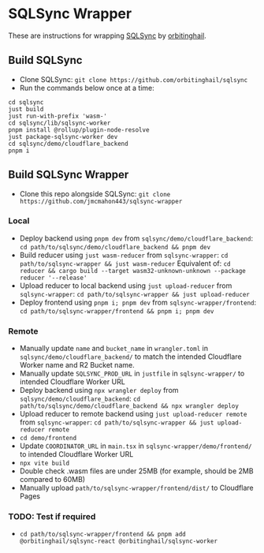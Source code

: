 # SQLSync Wrapper
These are instructions for wrapping [SQLSync](https://github.com/orbitinghail/sqlsync) by [orbitinghail](https://github.com/orbitinghail).

## Build SQLSync
* Clone SQLSync: `git clone https://github.com/orbitinghail/sqlsync`
* Run the commands below once at a time:
```
cd sqlsync
just build
just run-with-prefix 'wasm-'
cd sqlsync/lib/sqlsync-worker
pnpm install @rollup/plugin-node-resolve
just package-sqlsync-worker dev
cd sqlsync/demo/cloudflare_backend
pnpm i
```

## Build SQLSync Wrapper
* Clone this repo alongside SQLSync: `git clone https://github.com/jmcmahon443/sqlsync-wrapper`  

### Local
* Deploy backend using `pnpm dev` from `sqlsync/demo/cloudflare_backend`: `cd path/to/sqlsync/demo/cloudflare_backend && pnpm dev`
* Build reducer using `just wasm-reducer` from `sqlsync-wrapper`: `cd path/to/sqlsync-wrapper && just wasm-reducer` Equivalent of: `cd reducer && cargo build --target wasm32-unknown-unknown --package reducer '--release'`
* Upload reducer to local backend using `just upload-reducer` from `sqlsync-wrapper`: `cd path/to/sqlsync-wrapper && just upload-reducer`
* Deploy frontend using `pnpm i; pnpm dev` from `sqlsync-wrapper/frontend`: `cd path/to/sqlsync-wrapper/frontend && pnpm i; pnpm dev`

### Remote
* Manually update `name` and `bucket_name` in `wrangler.toml` in `sqlsync/demo/cloudflare_backend/` to match the intended Cloudflare Worker name and R2 Bucket name.
* Manually update `SQLSYNC_PROD_URL` in `justfile` in `sqlsync-wrapper/` to intended Cloudflare Worker URL
* Deploy backend using `npx wrangler deploy` from `sqlsync/demo/cloudflare_backend`: `cd path/to/sqlsync/demo/cloudflare_backend && npx wrangler deploy`
* Upload reducer to remote backend using `just upload-reducer remote` from `sqlsync-wrapper`: `cd path/to/sqlsync-wrapper && just upload-reducer remote`
* `cd demo/frontend`
* Update `COORDINATOR_URL` in `main.tsx` in `sqlsync-wrapper/demo/frontend/` to intended Cloudflare Worker URL
* `npx vite build`
* Double check .wasm files are under 25MB (for example, should be 2MB compared to 60MB)
* Manually upload `path/to/sqlsync-wrapper/frontend/dist/` to Cloudflare Pages

### TODO: Test if required

* `cd path/to/sqlsync-wrapper/frontend && pnpm add @orbitinghail/sqlsync-react @orbitinghail/sqlsync-worker`

